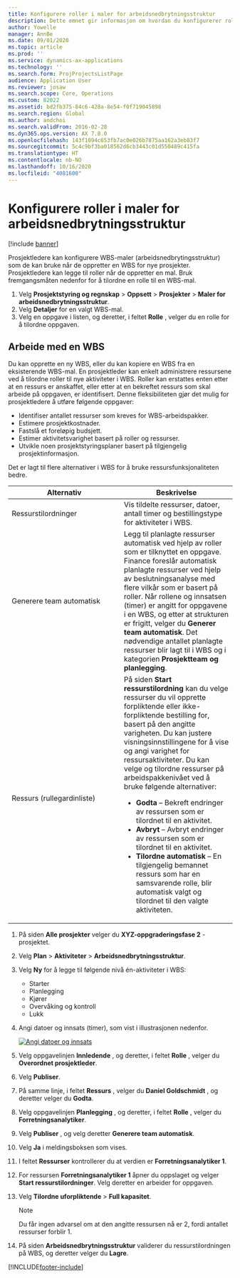 ```yaml
---
title: Konfigurere roller i maler for arbeidsnedbrytningsstruktur
description: Dette emnet gir informasjon om hvordan du konfigurerer rolleinformasjon i maler for arbeidsnedbrytingsstruktur.
author: Yowelle
manager: AnnBe
ms.date: 09/01/2020
ms.topic: article
ms.prod: ''
ms.service: dynamics-ax-applications
ms.technology: ''
ms.search.form: ProjProjectsListPage
audience: Application User
ms.reviewer: josaw
ms.search.scope: Core, Operations
ms.custom: 82022
ms.assetid: bd2fb375-84c6-428a-8e54-f0f719045898
ms.search.region: Global
ms.author: andchoi
ms.search.validFrom: 2016-02-28
ms.dyn365.ops.version: AX 7.0.0
ms.openlocfilehash: 143f1094c653fb7ac0e026b7875aa162a3eb83f7
ms.sourcegitcommit: 5c4c9bf3ba018562d6cb3443c01d550489c415fa
ms.translationtype: HT
ms.contentlocale: nb-NO
ms.lasthandoff: 10/16/2020
ms.locfileid: "4081600"
---
```

# <a name="set-up-roles-on-work-breakdown-structure-templates"></a>Konfigurere roller i maler for arbeidsnedbrytningsstruktur

[!include [banner](../includes/banner.md)]

Prosjektledere kan konfigurere WBS-maler (arbeidsnedbrytingsstruktur) som de kan bruke når de oppretter en WBS for nye prosjekter. Prosjektledere kan legge til roller når de oppretter en mal. Bruk fremgangsmåten nedenfor for å tilordne en rolle til en WBS-mal.

1. Velg **Prosjektstyring og regnskap** > **Oppsett** > **Prosjekter** > **Maler for arbeidsnedbrytningsstruktur**.
2. Velg **Detaljer** for en valgt WBS-mal.
3. Velg en oppgave i listen, og deretter, i feltet **Rolle** , velger du en rolle for å tilordne oppgaven.

## <a name="work-with-a-wbs"></a>Arbeide med en WBS

Du kan opprette en ny WBS, eller du kan kopiere en WBS fra en eksisterende WBS-mal. En prosjektleder kan enkelt administrere ressursene ved å tilordne roller til nye aktiviteter i WBS. Roller kan erstattes enten etter at en ressurs er anskaffet, eller etter at en bekreftet ressurs som skal arbeide på oppgaven, er identifisert. Denne fleksibiliteten gjør det mulig for prosjektledere å utføre følgende oppgaver:

- Identifiser antallet ressurser som kreves for WBS-arbeidspakker.
- Estimere prosjektkostnader.
- Fastslå et foreløpig budsjett.
- Estimer aktivitetsvarighet basert på roller og ressurser.
- Utvikle noen prosjektstyringsplaner basert på tilgjengelig prosjektinformasjon.

Det er lagt til flere alternativer i WBS for å bruke ressursfunksjonaliteten bedre.

<table>
<colgroup>
<col width="50%" />
<col width="50%" />
</colgroup>
<thead>
<tr class="header">
<th>Alternativ</th>
<th>Beskrivelse</th>
</tr>
</thead>
<tbody>
<tr class="odd">
<td>Ressurstilordninger</td>
<td>Vis tildelte ressurser, datoer, antall timer og bestillingstype for aktiviteter i WBS.</td>
</tr>
<tr class="even">
<td>Generere team automatisk</td>
<td>Legg til planlagte ressurser automatisk ved hjelp av roller som er tilknyttet en oppgave. Finance foreslår automatisk planlagte ressurser ved hjelp av beslutningsanalyse med flere vilkår som er basert på roller. Når rollene og innsatsen (timer) er angitt for oppgavene i en WBS, og etter at strukturen er frigitt, velger du <strong>Generer team automatisk</strong>. Det nødvendige antallet planlagte ressurser blir lagt til i WBS og i kategorien <strong>Prosjektteam og planlegging</strong>.</td>
</tr>
<tr class="odd">
<td>Ressurs (rullegardinliste)</td>
<td>På siden <strong>Start ressurstilordning</strong> kan du velge ressurser du vil opprette forpliktende eller ikke-forpliktende bestilling for, basert på den angitte varigheten. Du kan justere visningsinnstillingene for å vise og angi varighet for ressursaktiviteter. Du kan velge og tilordne ressurser på arbeidspakkenivået ved å bruke følgende alternativer:
<ul>
<li><strong>Godta</strong> – Bekreft endringer av ressursen som er tilordnet til en aktivitet.</li>
<li><strong>Avbryt</strong> – Avbryt endringer av ressursen som er tilordnet til en aktivitet.</li>
<li><strong>Tilordne automatisk</strong> – En tilgjengelig bemannet ressurs som har en samsvarende rolle, blir automatisk valgt og tilordnet til den valgte aktiviteten.</li>
</ul></td>
</tr>
</tbody>
</table>

1. På siden **Alle prosjekter** velger du **XYZ-oppgraderingsfase 2** -prosjektet.
2. Velg **Plan** > **Aktiviteter** > **Arbeidsnedbrytningsstruktur**.
3. Velg **Ny** for å legge til følgende nivå én-aktiviteter i WBS:

    - Starter
    - Planlegging
    - Kjører
    - Overvåking og kontroll
    - Lukk

4. Angi datoer og innsats (timer), som vist i illustrasjonen nedenfor.

    [![Angi datoer og innsats](./media/projectresourcing10.jpg)](./media/projectresourcing10.jpg)

5. Velg oppgavelinjen **Innledende** , og deretter, i feltet **Rolle** , velger du **Overordnet prosjektleder**.
6. Velg **Publiser**.
7. På samme linje, i feltet **Ressurs** , velger du **Daniel Goldschmidt** , og deretter velger du **Godta**.
8. Velg oppgavelinjen **Planlegging** , og deretter, i feltet **Rolle** , velger du **Forretningsanalytiker**.
9. Velg **Publiser** , og velg deretter **Generere team automatisk**.
10. Velg **Ja** i meldingsboksen som vises.
11. I feltet **Ressurser** kontrollerer du at verdien er **Forretningsanalytiker 1**.
12. For ressursen **Forretningsanalytiker 1** åpner du oppslaget og velger **Start ressurstilordninger**. Velg deretter en arbeider for oppgaven.
13. Velg **Tilordne uforpliktende** &gt; **Full kapasitet**.

    > [!NOTE] 
    > Du får ingen advarsel om at den angitte ressursen nå er 2, fordi antallet ressurser forblir 1.

14. På siden **Arbeidsnedbrytningsstruktur** validerer du ressurstilordningen på WBS, og deretter velger du **Lagre**.


[!INCLUDE[footer-include](../includes/footer-banner.md)]